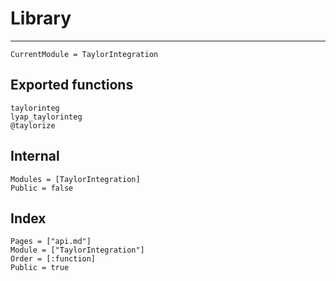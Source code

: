 # Library

---

```@meta
CurrentModule = TaylorIntegration
```

## Exported functions

```@docs
taylorinteg
lyap_taylorinteg
@taylorize
```

## Internal

```@autodocs
Modules = [TaylorIntegration]
Public = false
```

## Index

```@index
Pages = ["api.md"]
Module = ["TaylorIntegration"]
Order = [:function]
Public = true
```
